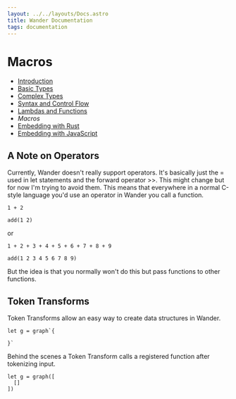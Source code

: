 ```yaml
---
layout: ../../layouts/Docs.astro
title: Wander Documentation
tags: documentation
---
```


# Macros

 * [Introduction](/docs/)
 * [Basic Types](/docs/basic-types/)
 * [Complex Types](/docs/complex-types/)
 * [Syntax and Control Flow](/docs/syntax-and-control-flow/)
 * [Lambdas and Functions](/docs/lambdas-and-functions/)
 * *Macros*
 * [Embedding with Rust](/docs/embedding-with-rust/)
 * [Embedding with JavaScript](/docs/embedding-with-js/)

## A Note on Operators

Currently, Wander doesn't really support operators.
It's basically just the = used in let statements and the forward operator >>.
This might change but for now I'm trying to avoid them.
This means that everywhere in a normal C-style language you'd use an operator in Wander you call a function.

`1 + 2`

`add(1 2)`

or

`1 + 2 + 3 + 4 + 5 + 6 + 7 + 8 + 9`

`add(1 2 3 4 5 6 7 8 9)`

But the idea is that you normally won't do this but pass functions to other functions.

## Token Transforms

Token Transforms allow an easy way to create data structures in Wander.

```wander
let g = graph`{

}`
```

Behind the scenes a Token Transform calls a registered function after tokenizing input.

```wander
let g = graph([
  []
])
```
